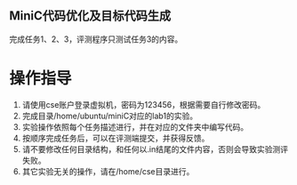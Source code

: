 ## MiniC代码优化及目标代码生成

完成任务1、2、3，评测程序只测试任务3的内容。

# 操作指导

1. 请使用cse账户登录虚拟机，密码为123456，根据需要自行修改密码。
2. 完成目录/home/ubuntu/miniC对应的lab1的实验。
3. 实验操作依照每个任务描述进行，并在对应的文件夹中编写代码。
4. 按顺序完成任务后，可以在评测端提交，并获得反馈。
5. 请不要修改任何目录结构，和任何以.in结尾的文件内容，否则会导致实验测评失败。
6. 其它实验无关的操作，请在/home/cse目录进行。